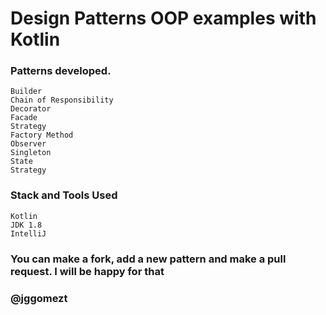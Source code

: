 # Design Patterns OOP examples with Kotlin

### Patterns developed.

    Builder
    Chain of Responsibility
    Decorator
    Facade
    Strategy
    Factory Method
    Observer
    Singleton
    State
    Strategy
    
### Stack and Tools Used
    Kotlin
    JDK 1.8
    IntelliJ
    
### You can make a fork, add a new pattern and make a pull request. I will be happy for that

### @jggomezt
